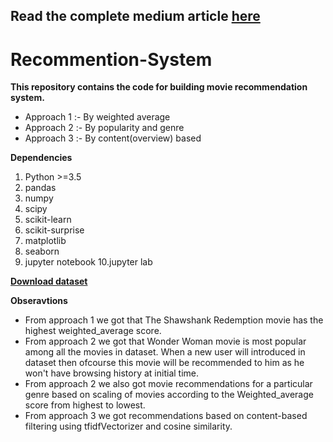 ## Read the complete medium article [here](https://medium.com/swlh/beginners-guide-to-build-recommendation-system-2bd4a96aa3e?source=---------12----------------------------)

# Recommention-System
**This repository contains the code for building movie recommendation system.**

-	Approach 1 :- By weighted average
-	Approach 2 :- By popularity and genre
-	Approach 3 :- By content(overview) based


**Dependencies**
1. Python >=3.5
2. pandas
3. numpy
4. scipy
5. scikit-learn
6. scikit-surprise
7. matplotlib
8. seaborn
9. jupyter notebook
10.jupyter lab

**[Download dataset](https://drive.google.com/drive/folders/1JnQXDCsGAb75I4PRRMDHUO0WxmXT-usv?usp=sharing)**
 
**Obseravtions**
- From approach 1 we got that The Shawshank Redemption movie has the highest weighted_average score.
- From approach 2 we got that Wonder Woman movie is most popular among all the movies in dataset. When a new user will introduced in dataset then ofcourse this movie will be recommended to him as he won't have browsing history at initial time.
- From approach 2 we also got movie recommendations for a particular genre based on scaling of movies according to the Weighted_average score from highest to lowest.
- From approach 3 we got recommendations based on content-based filtering using tfidfVectorizer and cosine similarity.
